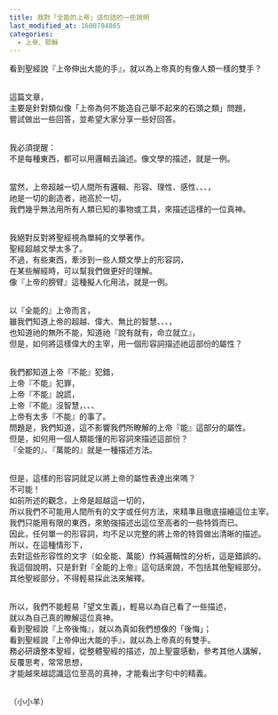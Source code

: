 ```yaml
---
title: 我對「全能的上帝」這句話的一些說明
last_modified_at: 1600784865
categories:
  - 上帝、耶穌
---
```


<p>看到聖經說『上帝伸出大能的手』，就以為上帝真的有像人類一樣的雙手？</p>

<p><br>
這篇文章，<br>
主要是針對類似像「上帝為何不能造自己舉不起來的石頭之類」問題，<br>
嘗試做出一些回答，並希望大家分享一些好回答。</p>

<p><br>
我必須提醒：<br>
不是每種東西，都可以用邏輯去論述。像文學的描述，就是一例。</p>

<p><br>
當然，上帝超越一切人間所有邏輯、形容、理性、感性、、、，<br>
祂是一切的創造者，祂高於一切，<br>
我們幾乎無法用所有人類已知的事物或工具，來描述這樣的一位真神。</p>

<p><br>
我絕對反對將聖經視為單純的文學著作。<br>
聖經超越文學太多了。<br>
不過，有些東西，牽涉到一些人類文學上的形容詞，<br>
在某些解經時，可以幫我們做更好的理解。<br>
像『上帝的膀臂』這種擬人化用法，就是一例。</p>

<p><br>
以『全能的』上帝而言，<br>
雖我們知道上帝的超越、偉大、無比的智慧、、、，<br>
也知道祂的無所不能，知道祂『說有就有，命立就立』，<br>
但是，如何將這樣偉大的主宰，用一個形容詞描述祂這部份的屬性？</p>

<p><br>
我們都知道上帝『不能』犯錯，<br>
上帝『不能』犯罪，<br>
上帝『不能』說謊，<br>
上帝『不能』沒智慧，、、、<br>
上帝有太多『不能』的事了。<br>
問題是，我們知道，這不影響我們所瞭解的上帝『能』這部分的屬性。<br>
但是，如何用一個人類能懂的形容詞來描述這部份？<br>
『全能的』、『萬能的』就是一種描述方法。</p>

<p><br>
但是，這樣的形容詞就足以將上帝的屬性表達出來嗎？<br>
不可能！<br>
如前所述的觀念，上帝是超越這一切的，<br>
所以我們不可能用人間所有的文字或任何方法，來精準且徹底描繪這位主宰。<br>
我們只能用有限的東西，來勉強描述出這位至高者的一些特質而已。<br>
因此，任何單一的形容詞，均不足以完整的將上帝的特質做出清晰的描述。<br>
所以，在這種情形下，<br>
去對這些形容性的文字（如全能、萬能）作純邏輯性的分析，這是錯誤的。<br>
我這個說明，只是針對『全能的上帝』這句話來說，不包括其他聖經部分。<br>
其他聖經部分，不得輕易採此法來解釋。</p>

<p><br>
所以，我們不能輕易「望文生義」，輕易以為自己看了一些描述，<br>
就以為自己真的瞭解這位真神。<br>
看到聖經說『上帝後悔』，就以為真如我們想像的「後悔」；<br>
看到聖經說『上帝伸出大能的手』，就以為上帝真的有雙手。<br>
務必研讀整本聖經，從整體聖經的描述，加上聖靈感動，參考其他人講解，<br>
反覆思考，常常思想，<br>
才能越來越認識這位至高的真神，才能看出字句中的精義。</p>

<p><br>
（小小羊）</p>

